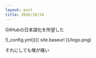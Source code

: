 ```yaml
---
layout: post
title: 2016/10/24
---
```


GitHubの日本語化を所望した

![_config.yml]({{ site.baseurl }}/logo.png)

それにしても喉が痛い
